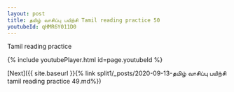 ```yaml
---
layout: post
title: தமிழ் வாசிப்பு பயிற்சி Tamil reading practice 50
youtubeId: qHMR6Y011D0
---
```

 
 
Tamil reading practice
 
 
 
 
 


{% include youtubePlayer.html id=page.youtubeId %}
 
[Next]({{ site.baseurl }}{% link  split1/_posts/2020-09-13-தமிழ் வாசிப்பு பயிற்சி tamil reading practice 49.md%})
 
